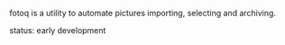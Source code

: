fotoq is a utility to automate pictures importing, selecting and archiving.

status: early development

